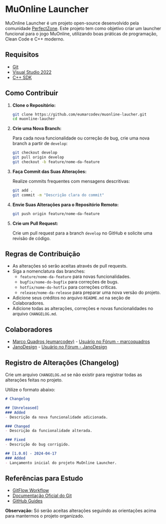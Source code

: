 
# MuOnline Launcher

MuOnline Launcher é um projeto open-source desenvolvido pela comunidade [PerfectZone](https://perfectzone.com.br). 
Este projeto tem como objetivo criar um launcher funcional para o jogo MuOnline, utilizando boas práticas de programação, Clean Code e C++ moderno.

## Requisitos

- [Git](https://git-scm.com/)
- [Visual Studio 2022](https://visualstudio.microsoft.com/vs/)
- [C++ SDK](https://docs.microsoft.com/en-us/cpp/windows/latest-supported-vc-redist?view=msvc-160)

## Como Contribuir

1. **Clone o Repositório:**

   ```sh
   git clone https://github.com/eumarcodev/muonline-laucher.git
   cd muonline-laucher
   ```

2. **Crie uma Nova Branch:**

   Para cada nova funcionalidade ou correção de bug, crie uma nova branch a partir de `develop`:

   ```sh
   git checkout develop
   git pull origin develop
   git checkout -b feature/nome-da-feature
   ```

3. **Faça Commit das Suas Alterações:**

   Realize commits frequentes com mensagens descritivas:

   ```sh
   git add .
   git commit -m "Descrição clara do commit"
   ```

4. **Envie Suas Alterações para o Repositório Remoto:**

   ```sh
   git push origin feature/nome-da-feature
   ```

5. **Crie um Pull Request:**

   Crie um pull request para a branch `develop` no GitHub e solicite uma revisão de código.

## Regras de Contribuição

- As alterações só serão aceitas através de pull requests.
- Siga a nomenclatura das branches:
  - `feature/nome-da-feature` para novas funcionalidades.
  - `bugfix/nome-do-bugfix` para correções de bugs.
  - `hotfix/nome-do-hotfix` para correções críticas.
  - `release/nome-da-release` para preparar uma nova versão do projeto.
- Adicione seus créditos no arquivo `README.md` na seção de Colaboradores.
- Adicione todas as alterações, correções e novas funcionalidades no arquivo `CHANGELOG.md`.

## Colaboradores

- [Marco Quadros (eumarcodev)](https://github.com/eumarcodev) - [Usuário no Fórum - marcoquadros](https://perfectzone.com.br/member.php?u=3583)
- [JanoDesign](https://www.behance.net/janodesign/projects) - [Usuário no Fórum - JanoDesign](https://perfectzone.com.br/member.php?u=3697)

## Registro de Alterações (Changelog)

Crie um arquivo `CHANGELOG.md` se não existir para registrar todas as alterações feitas no projeto. 

Utilize o formato abaixo:

```markdown
# Changelog

## [Unreleased]
### Added
- Descrição da nova funcionalidade adicionada.

### Changed
- Descrição da funcionalidade alterada.

### Fixed
- Descrição do bug corrigido.

## [1.0.0] - 2024-04-17
### Added
- Lançamento inicial do projeto MuOnline Launcher.
```

## Referências para Estudo

- [GitFlow Workflow](https://www.atlassian.com/git/tutorials/comparing-workflows/gitflow-workflow)
- [Documentação Oficial do Git](https://git-scm.com/doc)
- [GitHub Guides](https://guides.github.com/)

**Observação:** Só serão aceitas alterações seguindo as orientações acima para mantermos o projeto organizado.
